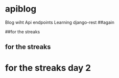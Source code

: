 # apiblog
Blog wiht Api endpoints
Learning django-rest 
##again

##for the streaks
## for the streaks


# for the streaks day 2
